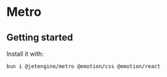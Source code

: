 # Metro

## Getting started

Install it with:

```sh
bun i @jetengine/metro @emotion/css @emotion/react
```
